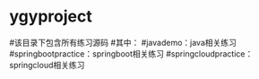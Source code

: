 # ygyproject
#该目录下包含所有练习源码
#其中：
#javademo：java相关练习
#springbootpractice：springboot相关练习
#springcloudpractice：springcloud相关练习
